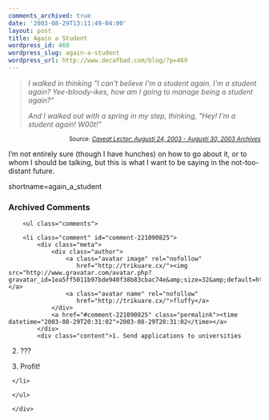 ```yaml
---
comments_archived: true
date: '2003-08-29T13:11:49-04:00'
layout: post
title: Again a Student
wordpress_id: 469
wordpress_slug: again-a-student
wordpress_url: http://www.decafbad.com/blog/?p=469
---
```

<blockquote cite="http://www.yarinareth.net/caveatlector/archive/week_2003_08_24.html#e002076"><i>I walked in thinking "I can't believe I'm a student again. I'm a student again? Yee-bloody-ikes, how am I going to manage being a student again?"

And I walked out with a spring in my step, thinking, "Hey! I'm a student again! W00t!"</i></blockquote><div class="credit" align="right"><small>Source: <cite><a href="http://www.yarinareth.net/caveatlector/archive/week_2003_08_24.html#e002076">Caveat Lector: Augusti 24, 2003 - Augusti 30, 2003 Archives</a></cite></small></div>	<p>I&#8217;m not entirely sure (though I have hunches) on how to go about it, or to whom I should be talking, but this is what I want to be saying in the not-too-distant future.</p>
<!--more-->
shortname=again_a_student

<div id="comments" class="comments archived-comments">
            <h3>Archived Comments</h3>
            
        <ul class="comments">
            
        <li class="comment" id="comment-221090825">
            <div class="meta">
                <div class="author">
                    <a class="avatar image" rel="nofollow" 
                       href="http://trikuare.cx/"><img src="http://www.gravatar.com/avatar.php?gravatar_id=1ea5ff5011b97bde940f38b83cbac74e&amp;size=32&amp;default=http://mediacdn.disqus.com/1320279820/images/noavatar32.png"/></a>
                    <a class="avatar name" rel="nofollow" 
                       href="http://trikuare.cx/">fluffy</a>
                </div>
                <a href="#comment-221090825" class="permalink"><time datetime="2003-08-29T20:31:02">2003-08-29T20:31:02</time></a>
            </div>
            <div class="content">1. Send applications to universities
2. ???
3. Profit!</div>
            
        </li>
    
        </ul>
    
        </div>
    